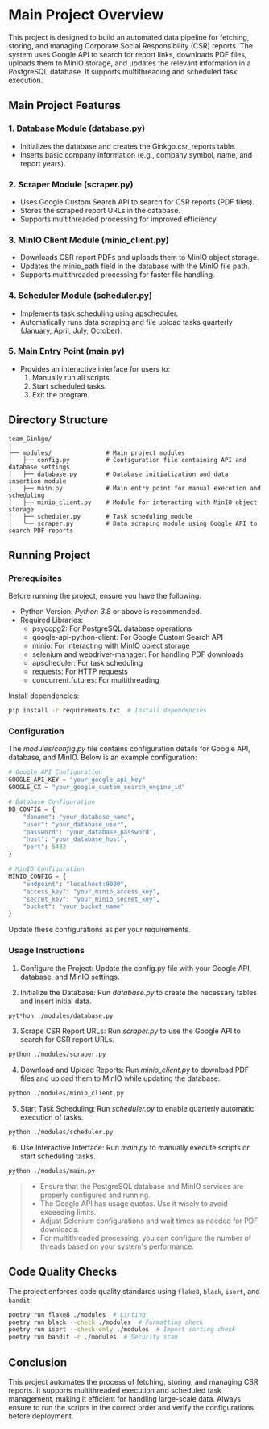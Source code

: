 # Main Project Overview

This project is designed to build an automated data pipeline for fetching, storing, and managing Corporate Social Responsibility (CSR) reports. The system uses Google API to search for report links, downloads PDF files, uploads them to MinIO storage, and updates the relevant information in a PostgreSQL database. It supports multithreading and scheduled task execution.

## Main Project Features

### 1. Database Module (database.py)
- Initializes the database and creates the Ginkgo.csr_reports table.
- Inserts basic company information (e.g., company symbol, name, and report years).

### 2. Scraper Module (scraper.py)
- Uses Google Custom Search API to search for CSR reports (PDF files).
- Stores the scraped report URLs in the database.
- Supports multithreaded processing for improved efficiency.

### 3. MinIO Client Module (minio_client.py)
- Downloads CSR report PDFs and uploads them to MinIO object storage.
- Updates the minio_path field in the database with the MinIO file path.
- Supports multithreaded processing for faster file handling.

### 4. Scheduler Module (scheduler.py)
- Implements task scheduling using apscheduler.
- Automatically runs data scraping and file upload tasks quarterly (January, April, July, October).

### 5. Main Entry Point (main.py)
- Provides an interactive interface for users to:
  1. Manually run all scripts.
  2. Start scheduled tasks.
  3. Exit the program.

## Directory Structure
```
team_Ginkgo/
│
├── modules/               # Main project modules
│   ├── config.py          # Configuration file containing API and database settings
│   ├── database.py        # Database initialization and data insertion module
│   ├── main.py            # Main entry point for manual execution and scheduling
│   ├── minio_client.py    # Module for interacting with MinIO object storage
│   ├── scheduler.py       # Task scheduling module
│   └── scraper.py         # Data scraping module using Google API to search PDF reports
```

## Running Project

### Prerequisites
Before running the project, ensure you have the following:

- Python Version: *Python 3.8* or above is recommended.
- Required Libraries:
  - psycopg2: For PostgreSQL database operations
  - google-api-python-client: For Google Custom Search API
  - minio: For interacting with MinIO object storage
  - selenium and webdriver-manager: For handling PDF downloads
  - apscheduler: For task scheduling
  - requests: For HTTP requests
  - concurrent.futures: For multithreading

Install dependencies:
```bash
pip install -r requirements.txt  # Install dependencies
```

### Configuration
The *modules/config.py* file contains configuration details for Google API, database, and MinIO. Below is an example configuration:

```python
# Google API Configuration
GOOGLE_API_KEY = "your_google_api_key"
GOOGLE_CX = "your_google_custom_search_engine_id"

# Database Configuration
DB_CONFIG = {
    "dbname": "your_database_name",
    "user": "your_database_user",
    "password": "your_database_password",
    "host": "your_database_host",
    "port": 5432
}

# MinIO Configuration
MINIO_CONFIG = {
    "endpoint": "localhost:9000",
    "access_key": "your_minio_access_key",
    "secret_key": "your_minio_secret_key",
    "bucket": "your_bucket_name"
}
```
Update these configurations as per your requirements.

### Usage Instructions

1. Configure the Project:
Update the config.py file with your Google API, database, and MinIO settings.

2. Initialize the Database:
Run *database.py* to create the necessary tables and insert initial data.
  ```bash
  pyt*hon ./modules/database.py
  ```

3. Scrape CSR Report URLs:
Run *scraper.py* to use the Google API to search for CSR report URLs.
  ```bash
  python ./modules/scraper.py
  ```

4. Download and Upload Reports:
Run *minio_client.py* to download PDF files and upload them to MinIO while updating the database.
  ```bash
  python ./modules/minio_client.py
  ```

5. Start Task Scheduling:
Run *scheduler.py* to enable quarterly automatic execution of tasks.
  ```bash
  python ./modules/scheduler.py
  ```

6. Use Interactive Interface:
Run *main.py* to manually execute scripts or start scheduling tasks.
  ```bash
  python ./modules/main.py
  ```

> - Ensure that the PostgreSQL database and MinIO services are properly configured and running.
> - The Google API has usage quotas. Use it wisely to avoid exceeding limits.
> - Adjust Selenium configurations and wait times as needed for PDF downloads.
> - For multithreaded processing, you can configure the number of threads based on your system's performance.

## Code Quality Checks
The project enforces code quality standards using `flake8`, `black`, `isort`, and `bandit`:
```bash
poetry run flake8 ./modules  # Linting
poetry run black --check ./modules  # Formatting check
poetry run isort --check-only ./modules  # Import sorting check
poetry run bandit -r ./modules  # Security scan
```

## Conclusion
This project automates the process of fetching, storing, and managing CSR reports. It supports multithreaded execution and scheduled task management, making it efficient for handling large-scale data. Always ensure to run the scripts in the correct order and verify the configurations before deployment.
